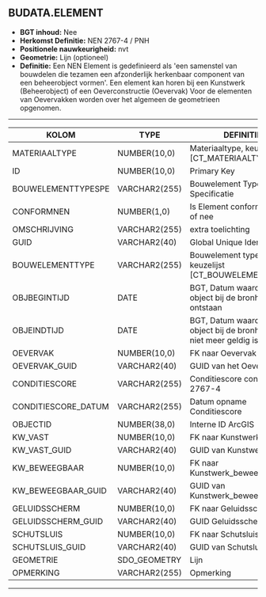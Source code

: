 ﻿## BUDATA.ELEMENT


* __BGT inhoud:__ Nee
* __Herkomst Definitie:__ NEN 2767-4 / PNH
* __Positionele nauwkeurigheid:__ nvt
* __Geometrie:__ Lijn (optioneel)
* __Definitie:__ Een NEN Element is gedefinieerd als 'een samenstel van bouwdelen die tezamen een afzonderlijk herkenbaar component van een beheerobject vormen'.
Een element kan horen bij een Kunstwerk (Beheerobject) of een Oeverconstructie (Oevervak)
Voor de elementen van Oevervakken worden over het algemeen de geometrieen opgenomen.


***

|KOLOM                           	|TYPE          	|DEFINITIE|
|------                          	|----          	|-----    |
|MATERIAALTYPE                   	|NUMBER(10,0)  	|Materiaaltype, keuzelijst [CT_MATERIAALTYPE]|
|ID                              	|NUMBER(10,0)  	|Primary Key|
|BOUWELEMENTTYPESPE              	|VARCHAR2(255) 	|Bouwelement Type Specificatie|
|CONFORMNEN                      	|NUMBER(1,0)   	|Is Element conform NEN ja of nee|
|OMSCHRIJVING                    	|VARCHAR2(255) 	|extra toelichting|
|GUID                            	|VARCHAR2(40)  	|Global Unique Identifier|
|BOUWELEMENTTYPE                 	|VARCHAR2(255) 	|Bouwelement type, keuzelijst [CT_BOUWELEMENT_TYPE]|
|OBJBEGINTIJD                    	|DATE          	|BGT, Datum waarop het object bij de bronhouder is ontstaan|
|OBJEINDTIJD                     	|DATE          	|BGT, Datum waarop het object bij de bronhouder niet meer geldig is|
|OEVERVAK							|NUMBER(10,0)	|FK naar Oevervak|
|OEVERVAK_GUID						|VARCHAR2(40)	|GUID van het Oevervak|
|CONDITIESCORE                   	|VARCHAR2(255) 	|Conditiescore conform NEN 2767-4|
|CONDITIESCORE_DATUM               	|VARCHAR2(255) 	|Datum opname Conditiescore|
|OBJECTID                        	|NUMBER(38,0)  	|Interne ID ArcGIS|
|KW_VAST							|NUMBER(10,0)	|FK naar Kunstwerk_vast|
|KW_VAST_GUID						|VARCHAR2(40)	|GUID van Kunstwerk_vast|
|KW_BEWEEGBAAR						|NUMBER(10,0)	|FK naar Kunstwerk_beweegbaar|
|KW_BEWEEGBAAR_GUID					|VARCHAR2(40)	|GUID van Kunstwerk_beweegbaar|
|GELUIDSSCHERM						|NUMBER(10,0)	|FK naar Geluidsscherm|
|GELUIDSSCHERM_GUID					|VARCHAR2(40)	|GUID Geluidsscherm|
|SCHUTSLUIS							|NUMBER(10,0)	|FK naar Schutsluis|
|SCHUTSLUIS_GUID					|VARCHAR2(40)	|GUID van Schutsluis|
|GEOMETRIE							|SDO_GEOMETRY  	|Lijn|
|OPMERKING							|VARCHAR2(255)	|Opmerking|


***


